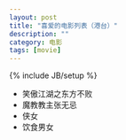 ```yaml
---
layout: post
title: "喜爱的电影列表（港台）"
description: ""
category: 电影
tags: [movie]
---
```

{% include JB/setup %}

<ul class="inline">
<li>笑傲江湖之东方不败</li>
<li>魔教教主张无忌</li>
<li>侠女</li>
<li>饮食男女</li>
</ul>
